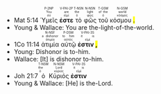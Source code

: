 - Mat 5:14 <RUBY><ruby><ruby>Ὑμεῖς<rt>σύ</rt></ruby><rt>You</rt></ruby><rt>P-2NP</rt></RUBY> <RUBY><ruby><ruby><strong>ἐστε</strong><rt>εἰμί</rt></ruby><rt>are</rt></ruby><rt>V-PAI-2P</rt></RUBY> <RUBY><ruby><ruby>τὸ<rt>ὁ</rt></ruby><rt>the</rt></ruby><rt>T-NSN</rt></RUBY> <RUBY><ruby><ruby>φῶς<rt>φῶς</rt></ruby><rt>light</rt></ruby><rt>N-NSN</rt></RUBY> <RUBY><ruby><ruby>τοῦ<rt>ὁ</rt></ruby><rt>of the</rt></ruby><rt>T-GSM</rt></RUBY> <RUBY><ruby><ruby>κόσμου <mark class="pm">.</mark><rt>κόσμος</rt></ruby><rt>world</rt></ruby><rt>N-GSM</rt></RUBY>
- Young & Wallace: You are the-light-of-the-world.
- 1Co 11:14  <RUBY><ruby><ruby>ἀτιμία<rt>ἀτιμία</rt></ruby><rt>a dishonor</rt></ruby><rt>N-NSF</rt></RUBY> <RUBY><ruby><ruby>αὐτῷ<rt>αὐτός</rt></ruby><rt>to him</rt></ruby><rt>P-DSM</rt></RUBY> <RUBY><ruby><ruby><strong>ἐστιν <mark class="pm">,</mark></strong><rt>εἰμί</rt></ruby><rt>it is</rt></ruby><rt>V-PAI-3S</rt></RUBY>
- Young: Dishonor is to-him.
- Wallace: [It] is dishonor to-him.
- Joh 21:7 <RUBY><ruby><ruby>ὁ<rt>ὁ</rt></ruby><rt>the</rt></ruby><rt>T-NSM</rt></RUBY> <RUBY><ruby><ruby>Κύριός<rt>κύριος</rt></ruby><rt>Lord</rt></ruby><rt>N-NSM</rt></RUBY> <RUBY><ruby><ruby><strong>ἐστιν</strong><rt>εἰμί</rt></ruby><rt>it is</rt></ruby><rt>V-PAI-3S</rt></RUBY> 
- Young & Wallace: [He] is the-Lord.

